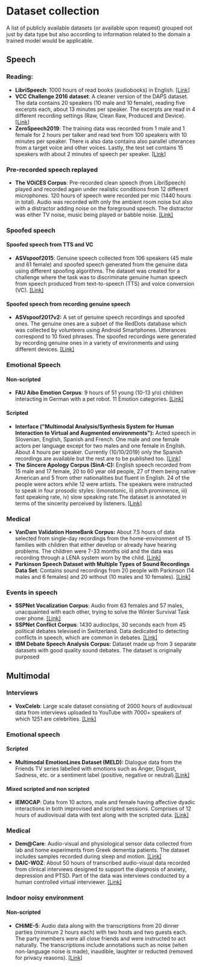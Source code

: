 # Dataset collection
A list of publicly available datasets (or available upon request) grouped not just by data type but also according to information related to the domain a trained model would be applicable.

## Speech

### Reading:
* **LibriSpeech**: 1000 hours of read books (audiobooks) in English. [[Link]](http://www.openslr.org/12)
* **VCC Challenge 2016 dataset**: A cleaner version of the DAPS dataset. The data contains 20 speakers (10 male and 10 female), reading five excerpts each, about 13 minutes per speaker. The excerpts are read in 4 different recording settings (Raw, Clean Raw, Produced and Device). [[Link]](https://datashare.is.ed.ac.uk/handle/10283/2211)
* **ZeroSpeech2019**: The training data was recorded from 1 male and 1 female for 2 hours per talker and read text from 100 speakers with 10 minutes per speaker. There is also data contains also parallel utterances from a target voice and other voices. Lastly, the test set contains 15 speakers with about 2 minutes of speech per speaker. [[Link]](https://zerospeech.com/2019/index.html)

### Pre-recorded speech replayed
* **The VOiCES Corpus**: Pre-recorded clean speech (from LibriSpeech) played and recorded again under realistic conditions from 12 different microphones. 120 hours of speech were recorded per mic (1440 hours in total). Audio was recorded with only the ambient room noise but also with a distractor adding noise on the foreground speech. The distractor was either TV noise, music being played or babble noise. [[Link]](https://voices18.github.io/downloads/ )

### Spoofed speech

#### Spoofed speech from TTS and VC
* **ASVspoof2015**: Genuine speech collected from 106 speakers (45 male and 61 female) and spoofed speech generated from the genuine data using different spoofing algorithms. The dataset was created for a challenge where the task was to discriminate genuine human speech from speech produced from text-to-speech (TTS) and voice conversion (VC). [[Link]](https://datashare.is.ed.ac.uk/handle/10283/853) 
#### Spoofed speech from recording genuine speech
* **ASVspoof2017v2:** A set of genuine speech recordings and spoofed ones. The genuine ones are a subset of the RedDots database which was collected by volunteers using Android Smartphones. Utterances correspond to 10 fixed phrases. The spoofed recordings were generated by recording genuine ones in a variety of environments and using different devices. [[Link]](https://datashare.is.ed.ac.uk/handle/10283/3055=) 

### Emotional Speech

#### Non-scripted
* **FAU Aibo Emotion Corpus**: 9 hours of 51 young (10-13 y/o) children interacting in German with a pet robot. 11 Emotion categories. 
 [[Link]](https://www5.cs.fau.de/de/mitarbeiter/steidl-stefan/fau-aibo-emotion-corpus/) 

#### Scripted
* **Interface ("Multimodal Analysis/Synthesis System for Human Interaction to Virtual and Augmented environments"):** Acted speech in Slovenian, English, Spanish and French. One male and one female actors per language except for two males and one female in English. About 4 hours per speaker. Currently (10/10/2019) only the Spanish recordings are available but the rest are to be published too.  [[Link]](http://universal.elra.info/product_info.php?cPath=37_39&products_id=62) 
* **The Sincere Apology Corpus (SinA-C):** English speech recorded from 15 male and 17 female, 20 to 60 year old people, 27 of them being native American and 5 from other nationalities but fluent in English. 24 of the people were actors while 12 were artists. The speakers were instructed to speak in four prosodic styles: i)monotonic, ii) pitch prominence, iii) fast speaking rate, iv) slow speaking rate.The dataset is annotated in terms of the sincerity perceived by listeners. [[Link]](https://zenodo.org/record/3241253#.XaA6CEYzZPY)

### Medical
* **VanDam Validation HomeBank Corpus:** About 7.5 hours of data selected from single-day recordings from the home-environment of 15 families with children that either develop or already have hearing problems. The children were 7-33 months old and the data was recording through a LENA system worn by the child. [[Link]](https://homebank.talkbank.org/access/Public/VanDam-Validation.html)
* **Parkinson Speech Dataset with Multiple Types of Sound Recordings Data Set**: Contains sound recordings from 20 people with Parkinson (14 males and 6 females) and 20 without (10 males and 10 females). [[Link]](https://archive.ics.uci.edu/ml/datasets/Parkinson+Speech+Dataset+with++Multiple+Types+of+Sound+Recordings#)
 
### Events in speech
* **SSPNet Vocalization Corpus**: Audio from 63 females and 57 males, unacquainted with each other, trying to solve the Winter Survival Task over phone. [[Link]](http://www.dcs.gla.ac.uk/vincia/?p=378)
* **SSPNet Conflict Corpus**: 1430 audioclips, 30 seconds each from 45 political debates televised in Switzerland. Data dedicated to detecting conflicts in speech, which are common in debates. [[Link]](http://www.dcs.gla.ac.uk/vincia/?p=270)
* **IBM Debate Speech Analysis Corpus:** Dataset made up from 3 separate datasets with good quality sound debates. The dataset is originally purposed 


## Multimodal

### Interviews
* **VoxCeleb**: Large scale dataset consisting of 2000 hours of audiovisual data from interviews uploaded to YouTube with 7000+ speakers of which 1251 are celebrities. [[Link]](http://www.robots.ox.ac.uk/~vgg/data/voxceleb/)

### Emotional speech
#### Scripted
* **Multimodal EmotionLines Dataset (MELD):** Dialogue data from the Friends TV series labelled with emotions such as Anger, Disgust, Sadness, etc. or a sentiment label (positive, negative or neutral).[[Link]](https://github.com/SenticNet/MELD)
#### Mixed scripted and non scripted
* **IEMOCAP**: Data from 10 actors, male and female having affective dyadic interactions in both improvised and scripted sessions. Comprises of 12 hours of audiovisual data with text along with the scripted data.  [[Link]](https://sail.usc.edu/iemocap/iemocap_release.htm)

### Medical
* **Dem@Care**: Audio-visual and physiological sensor data collected from lab and home experiments from Greek dementia patients. The dataset includes samples recorded during sleep and motion.  [[Link]](http://www.demcare.eu/results/datasets)
* **DAIC-WOZ**: About 50 hours of transcribed audio-visual data recorded from clinical interviews designed to support the diagnosis of anxiety, depression and PTSD. Part of the data was interviews conducted by a human controlled virtual interviewer.  [[Link]](
http://dcapswoz.ict.usc.edu/)

### Indoor noisy environment

#### Non-scripted
* **CHiME-5**: Audio data along with the transcriptions from 20 dinner parties (minimum 2 hours each) with two hosts and two guests each. The party members were all close friends and were instructed to act naturally. The transcriptions include annotations such as noise (when non-language noise is made), inaudible, laughter or reducted (removed for privacy reasons). [[Link]](http://spandh.dcs.shef.ac.uk/chime_challenge/CHiME5/data.html)



